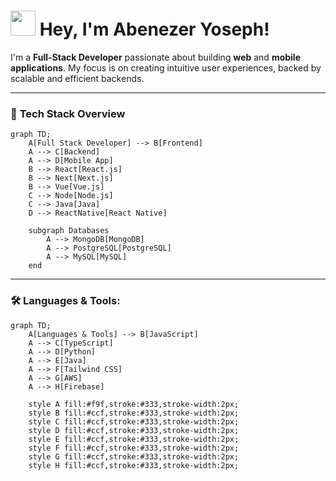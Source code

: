 # <img src="https://media.giphy.com/media/hvRJCLFzcasrR4ia7z/giphy.gif" width="40px"/> **Hey, I'm Abenezer Yoseph!**

I'm a **Full-Stack Developer** passionate about building **web** and **mobile applications**. My focus is on creating intuitive user experiences, backed by scalable and efficient backends.

---

### 🚀 **Tech Stack Overview**

```mermaid
graph TD;
    A[Full Stack Developer] --> B[Frontend]
    A --> C[Backend]
    A --> D[Mobile App]
    B --> React[React.js]
    B --> Next[Next.js]
    B --> Vue[Vue.js]
    C --> Node[Node.js]
    C --> Java[Java]
    D --> ReactNative[React Native]
    
    subgraph Databases
        A --> MongoDB[MongoDB]
        A --> PostgreSQL[PostgreSQL]
        A --> MySQL[MySQL]
    end

```

---
### 🛠️ **Languages & Tools**:

```mermaid
graph TD;
    A[Languages & Tools] --> B[JavaScript]
    A --> C[TypeScript]
    A --> D[Python]
    A --> E[Java]
    A --> F[Tailwind CSS]
    A --> G[AWS]
    A --> H[Firebase]
    
    style A fill:#f9f,stroke:#333,stroke-width:2px;
    style B fill:#ccf,stroke:#333,stroke-width:2px;
    style C fill:#ccf,stroke:#333,stroke-width:2px;
    style D fill:#ccf,stroke:#333,stroke-width:2px;
    style E fill:#ccf,stroke:#333,stroke-width:2px;
    style F fill:#ccf,stroke:#333,stroke-width:2px;
    style G fill:#ccf,stroke:#333,stroke-width:2px;
    style H fill:#ccf,stroke:#333,stroke-width:2px;




